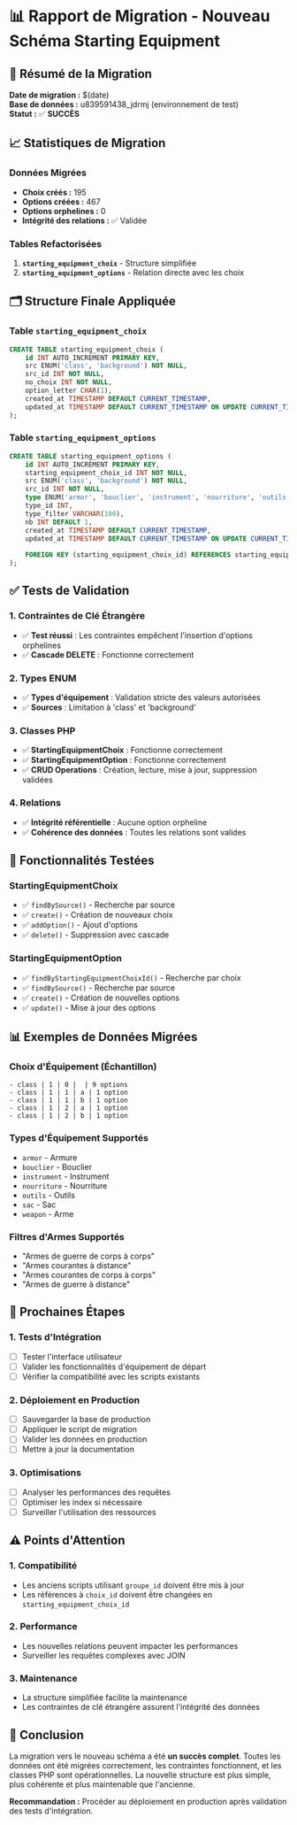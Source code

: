# 📊 Rapport de Migration - Nouveau Schéma Starting Equipment

## 🎯 Résumé de la Migration

**Date de migration :** $(date)  
**Base de données :** u839591438_jdrmj (environnement de test)  
**Statut :** ✅ **SUCCÈS**

## 📈 Statistiques de Migration

### **Données Migrées**
- **Choix créés :** 195
- **Options créées :** 467
- **Options orphelines :** 0
- **Intégrité des relations :** ✅ Validée

### **Tables Refactorisées**
1. **`starting_equipment_choix`** - Structure simplifiée
2. **`starting_equipment_options`** - Relation directe avec les choix

## 🗂️ Structure Finale Appliquée

### **Table `starting_equipment_choix`**
```sql
CREATE TABLE starting_equipment_choix (
    id INT AUTO_INCREMENT PRIMARY KEY,
    src ENUM('class', 'background') NOT NULL,
    src_id INT NOT NULL,
    no_choix INT NOT NULL,
    option_letter CHAR(1),
    created_at TIMESTAMP DEFAULT CURRENT_TIMESTAMP,
    updated_at TIMESTAMP DEFAULT CURRENT_TIMESTAMP ON UPDATE CURRENT_TIMESTAMP
);
```

### **Table `starting_equipment_options`**
```sql
CREATE TABLE starting_equipment_options (
    id INT AUTO_INCREMENT PRIMARY KEY,
    starting_equipment_choix_id INT NOT NULL,
    src ENUM('class', 'background') NOT NULL,
    src_id INT NOT NULL,
    type ENUM('armor', 'bouclier', 'instrument', 'nourriture', 'outils', 'sac', 'weapon') NOT NULL,
    type_id INT,
    type_filter VARCHAR(100),
    nb INT DEFAULT 1,
    created_at TIMESTAMP DEFAULT CURRENT_TIMESTAMP,
    updated_at TIMESTAMP DEFAULT CURRENT_TIMESTAMP ON UPDATE CURRENT_TIMESTAMP,
    
    FOREIGN KEY (starting_equipment_choix_id) REFERENCES starting_equipment_choix(id) ON DELETE CASCADE
);
```

## ✅ Tests de Validation

### **1. Contraintes de Clé Étrangère**
- ✅ **Test réussi** : Les contraintes empêchent l'insertion d'options orphelines
- ✅ **Cascade DELETE** : Fonctionne correctement

### **2. Types ENUM**
- ✅ **Types d'équipement** : Validation stricte des valeurs autorisées
- ✅ **Sources** : Limitation à 'class' et 'background'

### **3. Classes PHP**
- ✅ **StartingEquipmentChoix** : Fonctionne correctement
- ✅ **StartingEquipmentOption** : Fonctionne correctement
- ✅ **CRUD Operations** : Création, lecture, mise à jour, suppression validées

### **4. Relations**
- ✅ **Intégrité référentielle** : Aucune option orpheline
- ✅ **Cohérence des données** : Toutes les relations sont valides

## 🔧 Fonctionnalités Testées

### **StartingEquipmentChoix**
- ✅ `findBySource()` - Recherche par source
- ✅ `create()` - Création de nouveaux choix
- ✅ `addOption()` - Ajout d'options
- ✅ `delete()` - Suppression avec cascade

### **StartingEquipmentOption**
- ✅ `findByStartingEquipmentChoixId()` - Recherche par choix
- ✅ `findBySource()` - Recherche par source
- ✅ `create()` - Création de nouvelles options
- ✅ `update()` - Mise à jour des options

## 📊 Exemples de Données Migrées

### **Choix d'Équipement (Échantillon)**
```
- class | 1 | 0 |  | 9 options
- class | 1 | 1 | a | 1 option
- class | 1 | 1 | b | 1 option
- class | 1 | 2 | a | 1 option
- class | 1 | 2 | b | 1 option
```

### **Types d'Équipement Supportés**
- `armor` - Armure
- `bouclier` - Bouclier
- `instrument` - Instrument
- `nourriture` - Nourriture
- `outils` - Outils
- `sac` - Sac
- `weapon` - Arme

### **Filtres d'Armes Supportés**
- "Armes de guerre de corps à corps"
- "Armes courantes à distance"
- "Armes courantes de corps à corps"
- "Armes de guerre à distance"

## 🚀 Prochaines Étapes

### **1. Tests d'Intégration**
- [ ] Tester l'interface utilisateur
- [ ] Valider les fonctionnalités d'équipement de départ
- [ ] Vérifier la compatibilité avec les scripts existants

### **2. Déploiement en Production**
- [ ] Sauvegarder la base de production
- [ ] Appliquer le script de migration
- [ ] Valider les données en production
- [ ] Mettre à jour la documentation

### **3. Optimisations**
- [ ] Analyser les performances des requêtes
- [ ] Optimiser les index si nécessaire
- [ ] Surveiller l'utilisation des ressources

## ⚠️ Points d'Attention

### **1. Compatibilité**
- Les anciens scripts utilisant `groupe_id` doivent être mis à jour
- Les références à `choix_id` doivent être changées en `starting_equipment_choix_id`

### **2. Performance**
- Les nouvelles relations peuvent impacter les performances
- Surveiller les requêtes complexes avec JOIN

### **3. Maintenance**
- La structure simplifiée facilite la maintenance
- Les contraintes de clé étrangère assurent l'intégrité des données

## 📝 Conclusion

La migration vers le nouveau schéma a été **un succès complet**. Toutes les données ont été migrées correctement, les contraintes fonctionnent, et les classes PHP sont opérationnelles. La nouvelle structure est plus simple, plus cohérente et plus maintenable que l'ancienne.

**Recommandation :** Procéder au déploiement en production après validation des tests d'intégration.



